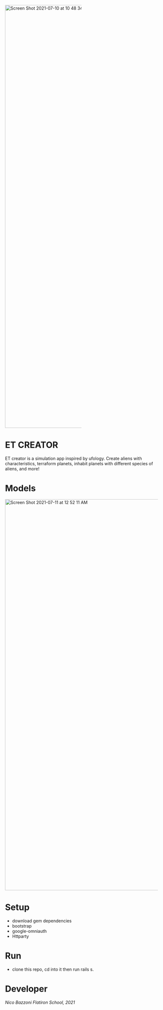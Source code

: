 

<img width="1395" alt="Screen Shot 2021-07-10 at 10 48 34 PM" src="https://user-images.githubusercontent.com/73714925/125181294-81fa2180-e1d1-11eb-9f2e-08b4832e3de2.png" style="max-width:50%;">

# ET CREATOR
ET creator is a simulation app inspired by ufology. Create aliens with characteristics, terraform planets, inhabit planets with different species of aliens, and more!  

# Models 
<img width="1290" alt="Screen Shot 2021-07-11 at 12 52 11 AM" src="https://user-images.githubusercontent.com/73714925/125183359-0190ec00-e1e4-11eb-9879-76b4f963008c.png">

# Setup
* download gem dependencies
* bootstrap 
* google-omniauth 
* Httparty

# Run
* clone this repo, cd into it then run rails s. 

# Developer
*Nico Bazzoni*
*Flatiron School, 2021*
